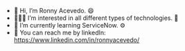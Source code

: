 - 👋 Hi, I’m Ronny Acevedo. 😄
- 👨🏽‍💻 I’m interested in all different types of technologies. 🧠
- 🏫 I’m currently learning ServiceNow. ⚙
- 📨 You can reach me by linkedIn: https://www.linkedin.com/in/ronnyacevedo/

<!---
racevedo12/racevedo12 is a ✨ special ✨ repository because its `README.md` (this file) appears on your GitHub profile.
You can click the Preview link to take a look at your changes.
--->
